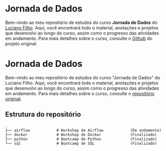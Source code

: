# Jornada de Dados

Bem-vindo ao meu repositório de estudos do curso **Jornada de Dados** do [Luciano Filho](https://github.com/lvgalvao). Aqui, você encontrará todo o material, anotações e projetos que desenvolvi ao longo do curso, assim como o progresso das atividades em andamento. Para mais detalhes sobre o curso, consulte o [Github](https://github.com/lvgalvao/data-engineering-roadmap) do projeto original.

# Jornada de Dados

Bem-vindo ao meu repositório de estudos do curso "Jornada de Dados" do Luciano Filho. Aqui, você encontrará todo o material, anotações e projetos que desenvolvi ao longo do curso, assim como o progresso das atividades em andamento. Para mais detalhes sobre o curso, consulte o [repositório original](URL_DO_REPOSITORIO_ORIGINAL).

## Estrutura do repositório

```plaintext
.
├── airflow            # Workshop de Airflow            (Em andamento)
├── docker             # Workshop de Docker             (Finalizado)
├── python             # Bootcamp de Python             (Finalizado)
└── sql                # Bootcamp de SQL                (Finalizado)
